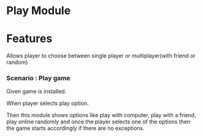 # Play Module

# Features

Allows player to choose between single player or
multiplayer(with friend or random)

### Scenario : Play game

  Given game is installed.
  
  When player selects play option.
  
  Then this module shows options like play with computer,
  play with a friend, play online randomly and once the player
  selects one of the options then the game starts
  accordingly if there are no exceptions.
